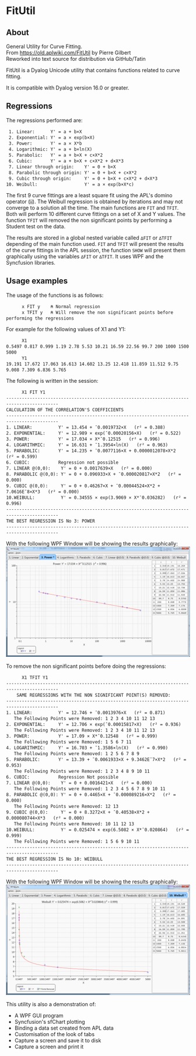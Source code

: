 
# FitUtil
## About
General Utility for Curve Fitting.  
From https://old.aplwiki.com/FitUtil by Pierre Gilbert  
Reworked into text source for distribution via GitHub/Tatin

FitUtil is a Dyalog Unicode utility that contains functions related to curve fitting.

It is compatible with Dyalog version 16.0 or greater.

## Regressions
The regressions performed are:
```text
 1. Linear:      Y' = a + b×X
 2. Exponential: Y' = a × exp(b×X)
 3. Power:       Y' = a × X*b
 4. Logarithmic: Y' = a + b×ln(X)
 5. Parabolic:   Y' = a + b×X + c×X*2
 6. Cubic:       Y' = a + b×X + c×X*2 + d×X*3
 7. Linear through origin:    Y' = 0 + b×X
 8. Parabolic through origin: Y' = 0 + b×X + c×X*2
 9. Cubic through origin:     Y' = 0 + b×X + c×X*2 + d×X*3
10. Weibull:                  Y' = a × exp(b×X*c)
```
The first 9 curve fittings are a least square fit using the APL's domino operator (`⌹`). The Weibull regression is obtained by iterations and may not converge to a solution all the time. The main functions are `FIT` and `TFIT`. Both will perform 10 different curve fittings on a set of X and Y values. The function `TFIT` will removed the non significant points by performing a Student test on the data.

The results are stored in a global nested variable called `∆FIT` or `∆TFIT` depending of the main function used. `FIT` and `TFIT` will present the results of the curve fittings in the APL session, the function `SHOW` will present them graphically using the variables `∆FIT` or `∆TFIT`. It uses WPF and the Syncfusion libraries.

## Usage examples
The usage of the functions is as follows:
```APL
      x FIT y    ⍝ Normal regression
      x TFIT y   ⍝ Will remove the non significant points before performing the regressions
```
For example for the following values of X1 and Y1:
```APL
      X1
0.5497 0.817 0.999 1.19 2.78 5.53 10.21 16.59 22.56 99.7 200 1000 1500 5000
      Y1
19.191 17.672 17.063 16.613 14.602 13.25 12.418 11.859 11.512 9.75 9.008 7.309 6.836 5.765
```
The following is written in the session:
```text
      X1 FIT Y1
------------------------------------------------------------------------------------------
CALCULATION OF THE CORRELATION'S COEFFICIENTS
------------------------------------------------------------------------------------------
1. LINEAR:          Y' = 13.454 + ¯0.0019732×X   (r² = 0.388)
2. EXPONENTIAL:     Y' = 12.989 × exp(¯0.00020156×X)   (r² = 0.522)
3. POWER:           Y' = 17.034 × X*¯0.12515   (r² = 0.996)
4. LOGARITHMIC:     Y' = 16.631 + ¯1.3954×ln(X)   (r² = 0.963)
5. PARABOLIC:       Y' = 14.235 + ¯0.0077116×X + 0.0000012078×X*2   (r² = 0.599)
6. CUBIC:           Regression not possible
7. LINEAR @(0,0):    Y' = 0 + 0.0017639×X   (r² = 0.000)
8. PARABOLIC @(0,0): Y' = 0 + 0.096933×X + ¯0.000020817×X*2   (r² = 0.000)
9. CUBIC @(0,0):     Y' = 0 + 0.46267×X + ¯0.00044524×X*2 + 7.0616E¯8×X*3   (r² = 0.000)
10.WEIBULL:          Y' = 0.34555 × exp(3.9069 × X*¯0.036282)   (r² = 0.996)
------------------------------------------------------------------------------------------
THE BEST REGRESSION IS No 3: POWER
------------------------------------------------------------------------------------------
```
With the following WPF Window will be showing the results graphically:
![WPF GUI window from the FIT function](https://raw.githubusercontent.com/rikedyp/FitUtil/main/FIT.png)

To remove the non significant points before doing the regressions:
```text
      X1 TFIT Y1
------------------------------------------------------------------------------------------
    SAME REGRESSIONS WITH THE NON SIGNIFICANT POINT(S) REMOVED:
------------------------------------------------------------------------------------------
1. LINEAR:          Y' = 12.746 + ¯0.0013976×X   (r² = 0.871)
   The Following Points were Removed: 1 2 3 4 10 11 12 13
2. EXPONENTIAL:     Y' = 12.706 × exp(¯0.00015817×X)   (r² = 0.936)
   The Following Points were Removed: 1 2 3 4 10 11 12 13
3. POWER:           Y' = 17.09 × X*¯0.12548   (r² = 0.999)
   The Following Points were Removed: 1 5 6 7 11
4. LOGARITHMIC:     Y' = 16.703 + ¯1.3586×ln(X)   (r² = 0.990)
   The Following Points were Removed: 1 2 5 6 7 8 9
5. PARABOLIC:       Y' = 13.39 + ¯0.0061933×X + 9.3462E¯7×X*2   (r² = 0.953)
   The Following Points were Removed: 1 2 3 4 8 9 10 11
6. CUBIC:           Regression Not possible
7. LINEAR @(0,0):    Y' = 0 + 0.0016421×X   (r² = 0.000)
   The Following Points were Removed: 1 2 3 4 5 6 7 8 9 10 11
8. PARABOLIC @(0,0): Y' = 0 + 0.4465×X + ¯0.000089216×X*2   (r² = 0.000)
   The Following Points were Removed: 12 13
9. CUBIC @(0,0):     Y' = 0 + 8.3272×X + ¯0.40538×X*2 + 0.000080744×X*3   (r² = 0.000)
   The Following Points were Removed: 10 11 12 13
10.WEIBULL:          Y' = 0.025474 × exp(6.5082 × X*¯0.020864)   (r² = 0.999)
   The Following Points were Removed: 1 5 6 9 10 11
------------------------------------------------------------------------------------------
THE BEST REGRESSION IS No 10: WEIBULL
------------------------------------------------------------------------------------------
```
With the following WPF Window will be showing the results graphically:  
![WPF GUI window from the TFIT function](https://raw.githubusercontent.com/rikedyp/FitUtil/main/TFIT.png)

This utility is also a demonstration of:
- A WPF GUI program
- Syncfusion's sfChart plotting
- Binding a data set created from APL data
- Customisation of the look of tabs
- Capture a screen and save it to disk
- Capture a screen and print it
